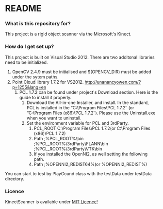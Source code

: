 # README #

### What is this repository for? ###

This project is a rigid object scanner via the Microsoft's Kinect.

### How do I get set up? ###

This project is built on Visual Studio 2012.
There are two additonal libraries need to be initialized.

1. OpenCV 2.4.9 must be initialised and $(OPENCV_DIR) must be added under the sytem paths.
2. Point Cloud library 1.7.2 for VS2012. http://unanancyowen.com/?p=1255&lang=en
    1. PCL 1.7.2 can be found under project's Download section. Here is the guide to install it properly.
        1. Download the All-in-one Installer, and install. In the standard, PCL is installed in the “C:\Program Files\PCL 1.7.2″ (or “C:\Program Files (x86)\PCL 1.7.2″). Please use the Uninstall.exe when you want to uninstall.
        2. Set the environment variable for PCL and 3rdParty.
            1. PCL_ROOT	C:\Program Files\PCL 1.7.2(or C:\Program Files (x86)\PCL 1.7.2)
            2. Path	;%PCL_ROOT%\bin  ;%PCL_ROOT%\3rdParty\FLANN\bin  ;%PCL_ROOT%\3rdParty\VTK\bin
            3. If you installed the OpenNI2, as well setting the following path.
            4. Path	;%OPENNI2_REDIST64%(or %OPENNI2_REDIST%)

You can start to test by PlayGound class with the testData under testData directory.

### Licence ###

KinectScanner is available under [MIT Licence!](https://bitbucket.org/Llwydbleidd/kinectscanner/src/49e24b79d5bdb652f32437a2f3e87647d2f02536/LICENCE.txt)